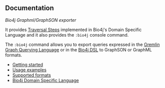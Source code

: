 ## Documentation

*Bio4j Graphml/GraphSON exporter*

It provides [Traversal Steps](http://www.tinkerpop.com/docs/current/#_the_traversal_api) implemented in Bio4j's Domain Specific Language and it also provides the `:bio4j` console command. 

The `:bio4j` command allows you to export queries expressed in the [Gremlin Graph Querying Language](https://github.com/thinkaurelius/titan/wiki/Gremlin-Query-Language) or in the [Bio4j DSL](docs/bio4j-dsl.md)
 to GraphSON or GraphML formats.


* [Getting started](getting-started.md)
* [Usage examples](usage-examples.md)
* [Supported formats](formats-supported.md)
* [Bio4j Domain Specific Language](bio4j-dsl.md) 
